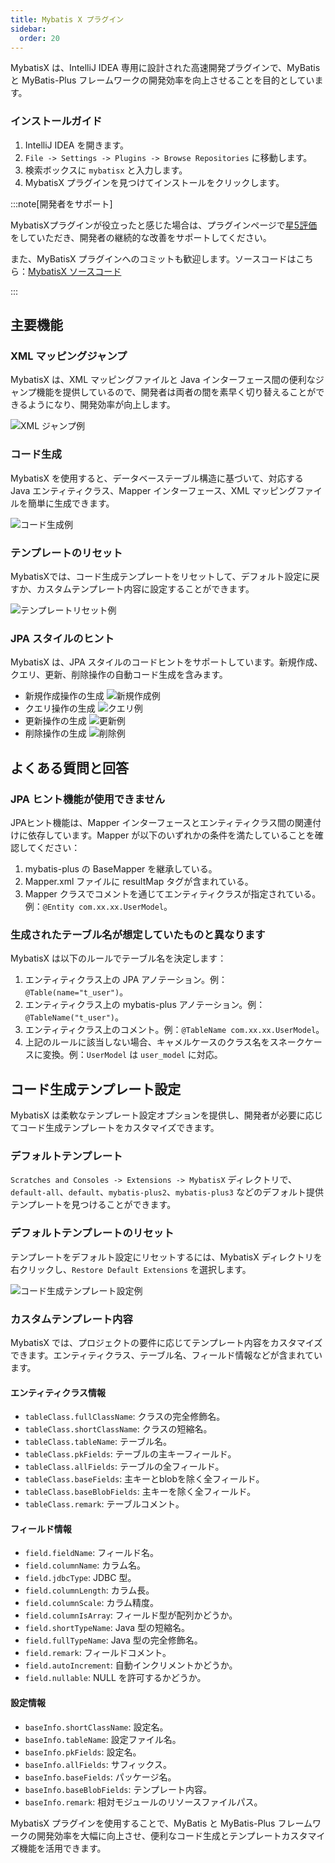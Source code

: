 ```yaml
---
title: Mybatis X プラグイン
sidebar:
  order: 20
---
```


MybatisX は、IntelliJ IDEA 専用に設計された高速開発プラグインで、MyBatis と MyBatis-Plus フレームワークの開発効率を向上させることを目的としています。

### インストールガイド

1. IntelliJ IDEA を開きます。
2. `File -> Settings -> Plugins -> Browse Repositories` に移動します。
3. 検索ボックスに `mybatisx` と入力します。
4. MybatisX プラグインを見つけてインストールをクリックします。

:::note[開発者をサポート]

MybatisXプラグインが役立ったと感じた場合は、プラグインページで[星5評価](https://plugins.jetbrains.com/plugin/10119-mybatisx)をしていただき、開発者の継続的な改善をサポートしてください。

また、MyBatisX プラグインへのコミットも歓迎します。ソースコードはこちら：[MybatisX ソースコード](https://gitee.com/baomidou/MybatisX)

:::

## 主要機能

### XML マッピングジャンプ

MybatisX は、XML マッピングファイルと Java インターフェース間の便利なジャンプ機能を提供しているので、開発者は両者の間を素早く切り替えることができるようになり、開発効率が向上します。

![XML ジャンプ例](/images/content/mybatisx-jump.gif)

### コード生成

MybatisX を使用すると、データベーステーブル構造に基づいて、対応する Java エンティティクラス、Mapper インターフェース、XML マッピングファイルを簡単に生成できます。

![コード生成例](/images/content/mybatisx-generate.gif)

### テンプレートのリセット

MybatisXでは、コード生成テンプレートをリセットして、デフォルト設定に戻すか、カスタムテンプレート内容に設定することができます。

![テンプレートリセット例](/images/content/mybatisx-reset-template.gif)

### JPA スタイルのヒント

MybatisX は、JPA スタイルのコードヒントをサポートしています。新規作成、クエリ、更新、削除操作の自動コード生成を含みます。

- 新規作成操作の生成
  ![新規作成例](/images/content/mybatisx-tip-insert.gif)
- クエリ操作の生成
  ![クエリ例](/images/content/mybatisx-tip-select.gif)
- 更新操作の生成
  ![更新例](/images/content/mybatisx-tip-update.gif)
- 削除操作の生成
  ![削除例](/images/content/mybatisx-tip-delete.gif)

## よくある質問と回答

### JPA ヒント機能が使用できません

JPAヒント機能は、Mapper インターフェースとエンティティクラス間の関連付けに依存しています。Mapper が以下のいずれかの条件を満たしていることを確認してください：

1. mybatis-plus の BaseMapper を継承している。
2. Mapper.xml ファイルに resultMap タグが含まれている。
3. Mapper クラスでコメントを通じてエンティティクラスが指定されている。例：`@Entity com.xx.xx.UserModel`。

### 生成されたテーブル名が想定していたものと異なります

MybatisX は以下のルールでテーブル名を決定します：

1. エンティティクラス上の JPA アノテーション。例：`@Table(name="t_user")`。
2. エンティティクラス上の mybatis-plus アノテーション。例：`@TableName("t_user")`。
3. エンティティクラス上のコメント。例：`@TableName com.xx.xx.UserModel`。
4. 上記のルールに該当しない場合、キャメルケースのクラス名をスネークケースに変換。例：`UserModel` は `user_model` に対応。

## コード生成テンプレート設定

MybatisX は柔軟なテンプレート設定オプションを提供し、開発者が必要に応じてコード生成テンプレートをカスタマイズできます。

### デフォルトテンプレート

`Scratches and Consoles -> Extensions -> MybatisX` ディレクトリで、`default-all`、`default`、`mybatis-plus2`、`mybatis-plus3` などのデフォルト提供テンプレートを見つけることができます。

### デフォルトテンプレートのリセット

テンプレートをデフォルト設定にリセットするには、MybatisX ディレクトリを右クリックし、`Restore Default Extensions` を選択します。

![コード生成テンプレート設定例](/images/content/mybatisx-template-setting.jpg)

### カスタムテンプレート内容

MybatisX では、プロジェクトの要件に応じてテンプレート内容をカスタマイズできます。エンティティクラス、テーブル名、フィールド情報などが含まれています。

#### エンティティクラス情報

- `tableClass.fullClassName`: クラスの完全修飾名。
- `tableClass.shortClassName`: クラスの短縮名。
- `tableClass.tableName`: テーブル名。
- `tableClass.pkFields`: テーブルの主キーフィールド。
- `tableClass.allFields`: テーブルの全フィールド。
- `tableClass.baseFields`: 主キーとblobを除く全フィールド。
- `tableClass.baseBlobFields`: 主キーを除く全フィールド。
- `tableClass.remark`: テーブルコメント。

#### フィールド情報

- `field.fieldName`: フィールド名。
- `field.columnName`: カラム名。
- `field.jdbcType`: JDBC 型。
- `field.columnLength`: カラム長。
- `field.columnScale`: カラム精度。
- `field.columnIsArray`: フィールド型が配列かどうか。
- `field.shortTypeName`: Java 型の短縮名。
- `field.fullTypeName`: Java 型の完全修飾名。
- `field.remark`: フィールドコメント。
- `field.autoIncrement`: 自動インクリメントかどうか。
- `field.nullable`: NULL を許可するかどうか。

#### 設定情報

- `baseInfo.shortClassName`: 設定名。
- `baseInfo.tableName`: 設定ファイル名。
- `baseInfo.pkFields`: 設定名。
- `baseInfo.allFields`: サフィックス。
- `baseInfo.baseFields`: パッケージ名。
- `baseInfo.baseBlobFields`: テンプレート内容。
- `baseInfo.remark`: 相対モジュールのリソースファイルパス。

MybatisX プラグインを使用することで、MyBatis と MyBatis-Plus フレームワークの開発効率を大幅に向上させ、便利なコード生成とテンプレートカスタマイズ機能を活用できます。
